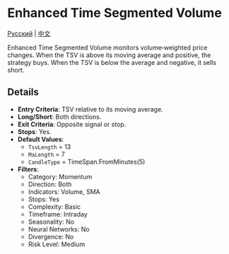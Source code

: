 # Enhanced Time Segmented Volume
[Русский](README_ru.md) | [中文](README_cn.md)

Enhanced Time Segmented Volume monitors volume‑weighted price changes. When the TSV is above its moving average and positive, the strategy buys. When the TSV is below the average and negative, it sells short.

## Details

- **Entry Criteria**: TSV relative to its moving average.
- **Long/Short**: Both directions.
- **Exit Criteria**: Opposite signal or stop.
- **Stops**: Yes.
- **Default Values**:
  - `TsvLength` = 13
  - `MaLength` = 7
  - `CandleType` = TimeSpan.FromMinutes(5)
- **Filters**:
  - Category: Momentum
  - Direction: Both
  - Indicators: Volume, SMA
  - Stops: Yes
  - Complexity: Basic
  - Timeframe: Intraday
  - Seasonality: No
  - Neural Networks: No
  - Divergence: No
  - Risk Level: Medium
